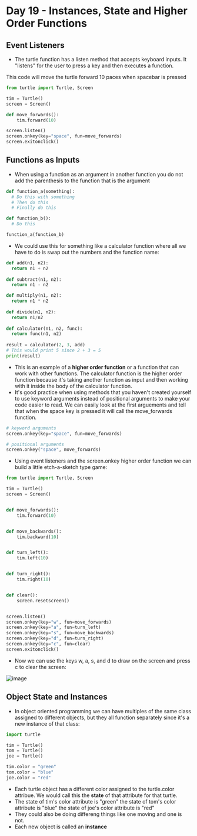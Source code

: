 # Day 19 - Instances, State and Higher Order Functions



## Event Listeners

- The turtle function has a listen method that accepts keyboard inputs. It "listens" for the user to press a key and then executes a function.

This code will move the turtle forward 10 paces when spacebar is pressed
```python
from turtle import Turtle, Screen

tim = Turtle()
screen = Screen()

def move_forwards():
    tim.forward(10)

screen.listen()
screen.onkey(key="space", fun=move_forwards)
screen.exitonclick()
```


## Functions as Inputs
- When using a function as an argument in another function you do not add the parenthesis to the function that is the argument
```python
def function_a(something):
  # Do this with something
  # Then do this
  # Finally do this

def function_b():
  # Do this

function_a(function_b)
```
- We could use this for something like a calculator function where all we have to do is swap out the numbers and the function name:
```python
def add(n1, n2):
  return n1 + n2
  
def subtract(n1, n2):
  return n1 - n2

def multiply(n1, n2):
  return n1 * n2
 
def divide(n1, n2):
  return n1/n2
 
def calculator(n1, n2, func):
  return func(n1, n2)
  
result = calculator(2, 3, add)
# This would print 5 since 2 + 3 = 5
print(result)
```
- This is an example of a **higher order function** or a function that can work with other functions. The calculator function is the higher order function because it's taking another function as input and then working with it inside the body of the calculator function.
- It's good practice when using methods that you haven't created yourself to use keyword arguments instead of positional arguments to make your code easier to read.
We can easily look at the first arguements and tell that when the space key is pressed it will call the move_forwards function.
```python
# keyword arguments
screen.onkey(key="space", fun=move_forwards)

# positional arguments
screen.onkey("space", move_forwards)
```
- Using event listeners and the screen.onkey higher order function we can build a little etch-a-sketch type game:
```python
from turtle import Turtle, Screen

tim = Turtle()
screen = Screen()


def move_forwards():
    tim.forward(10)


def move_backwards():
    tim.backward(10)


def turn_left():
    tim.left(10)


def turn_right():
    tim.right(10)


def clear():
    screen.resetscreen()


screen.listen()
screen.onkey(key="w", fun=move_forwards)
screen.onkey(key="a", fun=turn_left)
screen.onkey(key="s", fun=move_backwards)
screen.onkey(key="d", fun=turn_right)
screen.onkey(key="c", fun=clear)
screen.exitonclick()
```
- Now we can use the keys w, a, s, and d to draw on the screen and press c to clear the screen:

![image](https://user-images.githubusercontent.com/52113778/209177594-91c3a02e-d5f9-4889-abb8-fc9cd0563c03.png)

## Object State and Instances

- In object oriented programming we can have multiples of the same class assigned to different objects, but they all function separately since it's a new instance of that class:
```python
import turtle

tim = Turtle()
tom = Turtle()
joe = Turtle()

tim.color = "green"
tom.color = "blue"
joe.color = "red"
```
- Each turtle object has a different color assigned to the turtle.color attribue. We would call this the **state** of that attribute for that turtle.
- The state of tim's color attribute is "green" the state of tom's color attribute is "blue" the state of joe's color attribute is "red"
- They could also be doing differeng things like one moving and one is not.
- Each new object is called an **instance**
